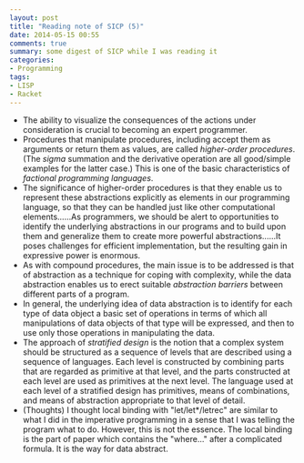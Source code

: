 ```yaml
---
layout: post
title: "Reading note of SICP (5)"
date: 2014-05-15 00:55
comments: true
summary: some digest of SICP while I was reading it
categories: 
- Programming
tags:
- LISP
- Racket
---
```


* The ability to visualize the consequences of the actions under consideration is crucial to becoming an expert programmer.
* Procedures that manipulate procedures, including accept them as arguments or return them as values, are called *higher-order procedures*. (The *sigma* summation and the derivative operation are all good/simple examples for the latter case.) This is one of the basic characteristics of *factional programming languages*.
* The significance of higher-order procedures is that they enable us to represent these abstractions explicitly as elements in our programming language, so that they can be handled just like other computational elements......As programmers, we should be alert to opportunities to identify the underlying abstractions in our programs and to build upon them and generalize them to create more powerful abstractions......It poses challenges for efficient implementation, but the resulting gain in expressive power is enormous.
* As with compound procedures, the main issue is to be addressed is that of abstraction as a technique for coping with complexity, while the data abstraction enables us to erect suitable *abstraction barriers* between different parts of a program.
* In general, the underlying idea of data abstraction is to identify for each type of data object a basic set of operations in terms of which all manipulations of data objects of that type will be expressed, and then to use only those operations in manipulating the data.
* The approach of *stratified design* is the notion that a complex system should be structured as a sequence of levels that are described using a sequence of languages. Each level is constructed by combining parts that are regarded as primitive at that level, and the parts constructed at each level are used as primitives at the next level. The language used at each level of a stratified design has primitives, means of combinations, and means of abstraction appropriate to that level of detail.
* (Thoughts) I thought local binding with "let/let\*/letrec" are similar to what I did in the imperative programming in a sense that I was telling the program what to do. However, this is not the essence. The local binding is the part of paper which contains the "where..." after a complicated formula. It is the way for data abstract.
